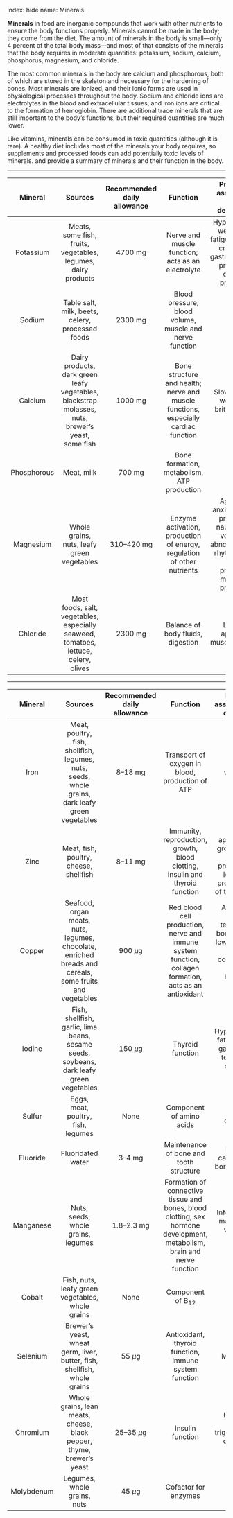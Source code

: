 index: hide
name: Minerals

 **Minerals** in food are inorganic compounds that work with other nutrients to ensure the body functions properly. Minerals cannot be made in the body; they come from the diet. The amount of minerals in the body is small—only 4 percent of the total body mass—and most of that consists of the minerals that the body requires in moderate quantities: potassium, sodium, calcium, phosphorus, magnesium, and chloride.

The most common minerals in the body are calcium and phosphorous, both of which are stored in the skeleton and necessary for the hardening of bones. Most minerals are ionized, and their ionic forms are used in physiological processes throughout the body. Sodium and chloride ions are electrolytes in the blood and extracellular tissues, and iron ions are critical to the formation of hemoglobin. There are additional trace minerals that are still important to the body’s functions, but their required quantities are much lower.

Like vitamins, minerals can be consumed in toxic quantities (although it is rare). A healthy diet includes most of the minerals your body requires, so supplements and processed foods can add potentially toxic levels of minerals.  and  provide a summary of minerals and their function in the body.


****

| Mineral | Sources | Recommended daily allowance | Function | Problems associated with deficiency |
|:-:|:-:|:-:|:-:|:-:|
| Potassium | Meats, some fish, fruits, vegetables, legumes, dairy products | 4700 mg | Nerve and muscle function; acts as an electrolyte | Hypokalemia: weakness, fatigue, muscle cramping, gastrointestinal problems, cardiac problems |
| Sodium | Table salt, milk, beets, celery, processed foods | 2300 mg | Blood pressure, blood volume, muscle and nerve function | Rare |
| Calcium | Dairy products, dark green leafy vegetables, blackstrap molasses, nuts, brewer’s yeast, some fish | 1000 mg | Bone structure and health; nerve and muscle functions, especially cardiac function | Slow growth, weak and brittle bones |
| Phosphorous | Meat, milk | 700 mg | Bone formation, metabolism, ATP production | Rare |
| Magnesium | Whole grains, nuts, leafy green vegetables | 310–420 mg | Enzyme activation, production of energy, regulation of other nutrients | Agitation, anxiety, sleep problems, nausea and vomiting, abnormal heart rhythms, low blood pressure, muscular problems |
| Chloride | Most foods, salt, vegetables, especially seaweed, tomatoes, lettuce, celery, olives | 2300 mg | Balance of body fluids, digestion | Loss of appetite, muscle cramps |
    


****

| Mineral | Sources | Recommended daily allowance | Function | Problems associated with deficiency |
|:-:|:-:|:-:|:-:|:-:|
| Iron | Meat, poultry, fish, shellfish, legumes, nuts, seeds, whole grains, dark leafy green vegetables | 8–18 mg | Transport of oxygen in blood, production of ATP | Anemia, weakness, fatigue |
| Zinc | Meat, fish, poultry, cheese, shellfish | 8–11 mg | Immunity, reproduction, growth, blood clotting, insulin and thyroid function | Loss of appetite, poor growth, weight loss, skin problems, hair loss, vision problems, lack of taste or smell |
| Copper | Seafood, organ meats, nuts, legumes, chocolate, enriched breads and cereals, some fruits and vegetables | 900  *µ*g | Red blood cell production, nerve and immune system function, collagen formation, acts as an antioxidant | Anemia, low body temperature, bone fractures, low white blood cell concentration, irregular heartbeat, thyroid problems |
| Iodine | Fish, shellfish, garlic, lima beans, sesame seeds, soybeans, dark leafy green vegetables | 150  *µ*g | Thyroid function | Hypothyroidism: fatigue, weight gain, dry skin, temperature sensitivity |
| Sulfur | Eggs, meat, poultry, fish, legumes | None | Component of amino acids | Protein deficiency |
| Fluoride | Fluoridated water | 3–4 mg | Maintenance of bone and tooth structure | Increased cavities, weak bones and teeth |
| Manganese | Nuts, seeds, whole grains, legumes | 1.8–2.3 mg | Formation of connective tissue and bones, blood clotting, sex hormone development, metabolism, brain and nerve function | Infertility, bone malformation, weakness, seizures |
| Cobalt | Fish, nuts, leafy green vegetables, whole grains | None | Component of B<sub>12</sub> | None |
| Selenium | Brewer’s yeast, wheat germ, liver, butter, fish, shellfish, whole grains | 55  *µ*g | Antioxidant, thyroid function, immune system function | Muscle pain |
| Chromium | Whole grains, lean meats, cheese, black pepper, thyme, brewer’s yeast | 25–35  *µ*g | Insulin function | High blood sugar, triglyceride, and cholesterol levels |
| Molybdenum | Legumes, whole grains, nuts | 45  *µ*g | Cofactor for enzymes | Rare |
    
